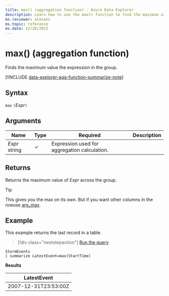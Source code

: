 ```yaml
---
title: max() (aggregation function) - Azure Data Explorer
description: Learn how to use the max() function to find the maximum value of the expression in the group.
ms.reviewer: alexans
ms.topic: reference
ms.date: 12/26/2022
---
```

# max() (aggregation function)

Finds the maximum value the expression in the group.

[!INCLUDE [data-explorer-agg-function-summarize-note](../../includes/data-explorer-agg-function-summarize-note.md)]

## Syntax

`max` `(`*Expr*`)`

## Arguments

| Name | Type | Required | Description |
|--|--|--|--|
| *Expr*  string | &check; | Expression used for aggregation calculation. |

## Returns

Returns the maximum value of *Expr* across the group.

> [!TIP]
> This gives you the max on its own. But if you want other columns in the rowuse [arg_max](arg-max-aggfunction.md).

## Example

This example returns the last record in a table.

> [!div class="nextstepaction"]
> <a href="https://dataexplorer.azure.com/clusters/help/databases/Samples?query=H4sIAAAAAAAAAwsuyS/KdS1LzSsp5qpRKC7NzU0syqxKVfBJLEktLgFL2OYmVmgElyQWlYRk5qZqAgAAp60yMgAAAA==" target="_blank">Run the query</a>

```kusto
StormEvents
| summarize LatestEvent=max(StartTime)
```

**Results**

| LatestEvent |
|--|
| 2007-12-31T23:53:00Z |
